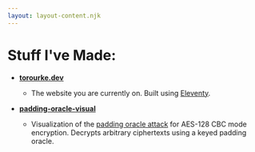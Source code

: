 ```yaml
---
layout: layout-content.njk
---
```


# Stuff I've Made:

* **[torourke.dev](https://github.com/torourk/torourke.dev)**
  * The website you are currently on. Built using [Eleventy](https://www.11ty.dev/).

* **[padding-oracle-visual](https://github.com/torourk/padding-oracle-visual)**
  * Visualization of the [padding oracle attack](https://en.wikipedia.org/wiki/Padding_oracle_attack) for AES-128 CBC mode encryption.
  Decrypts arbitrary ciphertexts using a keyed padding oracle.

